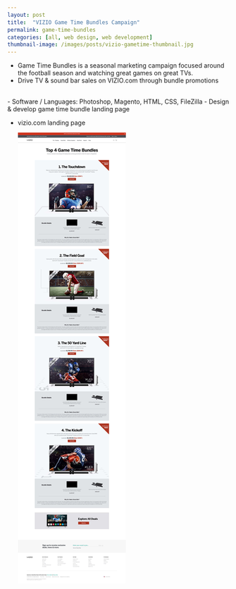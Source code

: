 ```yaml
---
layout: post
title:  "VIZIO Game Time Bundles Campaign"
permalink: game-time-bundles
categories: [all, web design, web development]
thumbnail-image: /images/posts/vizio-gametime-thumbnail.jpg
---
```


- Game Time Bundles is a seasonal marketing campaign focused around the football season and watching great games on great TVs.
- Drive TV & sound bar sales on VIZIO.com through bundle promotions

<br>
- Software / Languages: Photoshop, Magento, HTML, CSS, FileZilla
- Design & develop game time bundle landing page

<div class="clear-float"></div>

<ul class="post-images">
	<li>
		<p>vizio.com landing page</p>
		<img src="/images/posts/vizio-gametime-1.jpg" alt="Vizio.com Game Time Bundle Landing Page">
	</li>

</ul>



